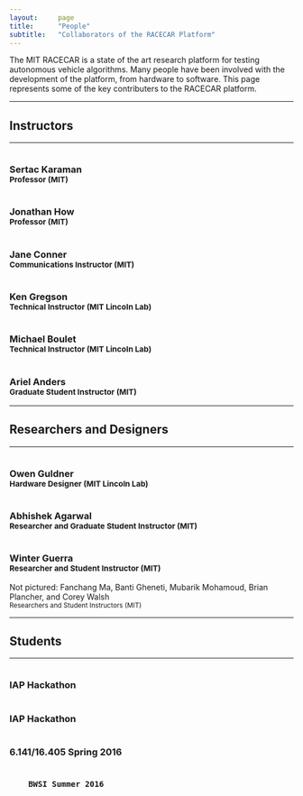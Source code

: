 ```yaml
---
layout:     page
title:      "People"
subtitle:   "Collaborators of the RACECAR Platform"
---
```


The MIT RACECAR is a state of the art research platform for testing autonomous vehicle algorithms. Many people have been involved with the development of the platform, from hardware to software.  This page represents some of the key contributers to the RACECAR platform.

<div class="container">
<div class="row">
<div class="box">

<div class="col-lg-9"><hr><h2 class="intro-text text-center"><strong>
Instructors
</strong></h2><hr></div>
<div class="clearfix"></div>

<div class="col-sm-3 text-center">
<img class="img-responsive img-centered center-block" src="../img/sertac.jpg" alt=""><h3> 
        Sertac Karaman
<br><small>
        Professor (MIT)
</small></h3>
</div>

<div class="col-sm-3 text-center">
<img class="img-responsive img-centered center-block" src="../img/racecar.png" alt=""><h3> 
        Jonathan How
<br><small>
        Professor (MIT)
</small></h3>
</div>


<div class="col-sm-3 text-center">
<img class="img-responsive img-centered center-block" src="../img/jane.jpg" alt=""><h3> 
        Jane Conner
<br><small>
        Communications Instructor (MIT)
</small></h3>
</div>

<div class="clearfix"></div>


<div class="col-sm-3 text-center">
<img class="img-responsive img-centered center-block" src="../img/ken.jpg" alt=""><h3> 
        Ken Gregson
<br><small>
        Technical Instructor (MIT Lincoln Lab)
</small></h3>
</div>


<div class="col-sm-3 text-center">
<img class="img-responsive img-centered center-block" src="../img/mike_.jpg" alt=""><h3> 
        Michael Boulet
<br><small>
        Technical Instructor (MIT Lincoln Lab)
</small></h3>
</div>


<div class="col-sm-3 text-center">
<img class="img-responsive img-centered center-block" src="../img/ari.jpg" alt=""><h3> 
        Ariel Anders
<br><small>
        Graduate Student Instructor (MIT)
</small></h3>
</div>

<div class="clearfix"></div>

<div class="col-lg-9"><hr><h2 class="intro-text text-center"><strong>
Researchers and Designers
</strong></h2><hr></div>
<div class="clearfix"></div>


<div class="col-sm-3 text-center">
<img class="img-responsive img-centered center-block" src="../img/racecar.png" alt=""><h3> 
        Owen Guldner
<br><small>
        Hardware Designer (MIT Lincoln Lab)
</small></h3>
</div>




<div class="col-sm-3 text-center">
<img class="img-responsive img-centered center-block" src="../img/abhi.jpg" alt=""><h3> 
        Abhishek Agarwal
<br><small>
        Researcher and Graduate Student Instructor (MIT)
</small></h3>
</div>


<div class="col-sm-3 text-center">
<img class="img-responsive img-centered center-block" src="../img/racecar.png" alt=""><h3> 
        Winter Guerra
<br><small>
     Researcher and Student Instructor (MIT)
</small></h3>
</div>


<div class="clearfix"></div>
<div class="col-lg-9 text-center">
        Not pictured: Fanchang Ma, Banti Gheneti, Mubarik Mohamoud, Brian Plancher, and Corey Walsh 
<br><small>
     Researchers and Student Instructors (MIT)
</small>
</div>


<div class="clearfix"></div>
<div class="col-lg-9"><hr><h2 class="intro-text text-center"><strong>
Students
</strong></h2><hr></div>
<div class="clearfix"></div>

<div class="col-sm-3 text-center">
<img class="img-responsive img-centered center-block" src="../img/students_iap1.jpg" alt=""><h3> 
        IAP Hackathon
</h3></div>

<div class="col-sm-3 text-center">
<img class="img-responsive img-centered center-block" src="../img/students.jpg" alt=""><h3> 
        IAP Hackathon
</h3></div>


<div class="col-sm-3 text-center">
<img class="img-responsive img-centered center-block" src="../img/group_rss.jpg" alt=""><h3> 
        6.141/16.405 Spring 2016
</h3>
</div>

<div class="clearfix"></div>

<div class="col-sm-3 text-center">
<img class="img-responsive img-centered center-block" src="../img/group_bwsi.jpg" alt=""><h3> 

        BWSI Summer 2016
</h3>
</div>




<div class="clearfix"></div>


</div>
</div>
</div>


